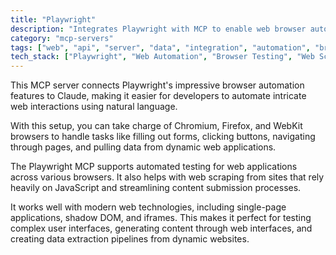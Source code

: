 ```yaml
---
title: "Playwright"
description: "Integrates Playwright with MCP to enable web browser automation for tasks like scraping, testing, and content generation."
category: "mcp-servers"
tags: ["web", "api", "server", "data", "integration", "automation", "browser", "testing"]
tech_stack: ["Playwright", "Web Automation", "Browser Testing", "Web Scraping", "End-to-End Testing", "Chromium", "Firefox", "WebKit"]
---
```


This MCP server connects Playwright's impressive browser automation features to Claude, making it easier for developers to automate intricate web interactions using natural language.

With this setup, you can take charge of Chromium, Firefox, and WebKit browsers to handle tasks like filling out forms, clicking buttons, navigating through pages, and pulling data from dynamic web applications.

The Playwright MCP supports automated testing for web applications across various browsers. It also helps with web scraping from sites that rely heavily on JavaScript and streamlining content submission processes.

It works well with modern web technologies, including single-page applications, shadow DOM, and iframes. This makes it perfect for testing complex user interfaces, generating content through web interfaces, and creating data extraction pipelines from dynamic websites.